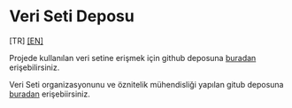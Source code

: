 # Veri Seti Deposu
[TR] [[EN]](/data/readme.md)

Projede kullanılan veri setine erişmek için github deposuna [buradan](https://github.com/SahinMuhammetAbdullah/new-url-dataset) erişebilirsiniz.

Veri Seti organizasyonunu ve öznitelik mühendisliği yapılan gitub deposuna [buradan](https://github.com/SahinMuhammetAbdullah/url-data-test-center) erişebiirsiniz.
